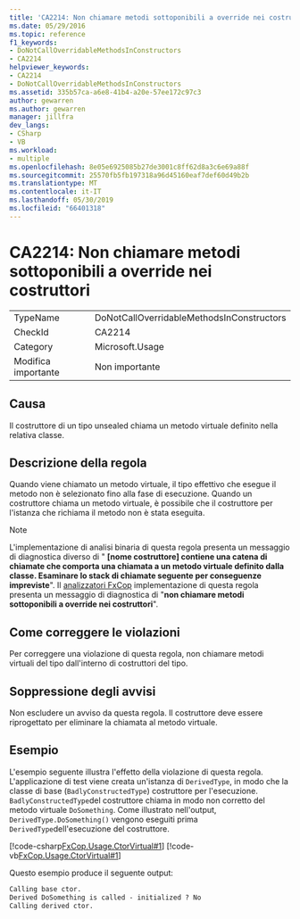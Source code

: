 ```yaml
---
title: 'CA2214: Non chiamare metodi sottoponibili a override nei costruttori'
ms.date: 05/29/2016
ms.topic: reference
f1_keywords:
- DoNotCallOverridableMethodsInConstructors
- CA2214
helpviewer_keywords:
- CA2214
- DoNotCallOverridableMethodsInConstructors
ms.assetid: 335b57ca-a6e8-41b4-a20e-57ee172c97c3
author: gewarren
ms.author: gewarren
manager: jillfra
dev_langs:
- CSharp
- VB
ms.workload:
- multiple
ms.openlocfilehash: 8e05e6925085b27de3001c8ff62d8a3c6e69a88f
ms.sourcegitcommit: 25570fb5fb197318a96d45160eaf7def60d49b2b
ms.translationtype: MT
ms.contentlocale: it-IT
ms.lasthandoff: 05/30/2019
ms.locfileid: "66401318"
---
```

# <a name="ca2214-do-not-call-overridable-methods-in-constructors"></a>CA2214: Non chiamare metodi sottoponibili a override nei costruttori

|||
|-|-|
|TypeName|DoNotCallOverridableMethodsInConstructors|
|CheckId|CA2214|
|Category|Microsoft.Usage|
|Modifica importante|Non importante|

## <a name="cause"></a>Causa

Il costruttore di un tipo unsealed chiama un metodo virtuale definito nella relativa classe.

## <a name="rule-description"></a>Descrizione della regola

Quando viene chiamato un metodo virtuale, il tipo effettivo che esegue il metodo non è selezionato fino alla fase di esecuzione. Quando un costruttore chiama un metodo virtuale, è possibile che il costruttore per l'istanza che richiama il metodo non è stata eseguita.

> [!NOTE]
> L'implementazione di analisi binaria di questa regola presenta un messaggio di diagnostica diverso di " **\[nome costruttore] contiene una catena di chiamate che comporta una chiamata a un metodo virtuale definito dalla classe. Esaminare lo stack di chiamate seguente per conseguenze impreviste**". Il [analizzatori FxCop](install-fxcop-analyzers.md) implementazione di questa regola presenta un messaggio di diagnostica di "**non chiamare metodi sottoponibili a override nei costruttori**".

## <a name="how-to-fix-violations"></a>Come correggere le violazioni

Per correggere una violazione di questa regola, non chiamare metodi virtuali del tipo dall'interno di costruttori del tipo.

## <a name="when-to-suppress-warnings"></a>Soppressione degli avvisi

Non escludere un avviso da questa regola. Il costruttore deve essere riprogettato per eliminare la chiamata al metodo virtuale.

## <a name="example"></a>Esempio

L'esempio seguente illustra l'effetto della violazione di questa regola. L'applicazione di test viene creata un'istanza di `DerivedType`, in modo che la classe di base (`BadlyConstructedType`) costruttore per l'esecuzione. `BadlyConstructedType`del costruttore chiama in modo non corretto del metodo virtuale `DoSomething`. Come illustrato nell'output, `DerivedType.DoSomething()` vengono eseguiti prima `DerivedType`dell'esecuzione del costruttore.

[!code-csharp[FxCop.Usage.CtorVirtual#1](../code-quality/codesnippet/CSharp/ca2214-do-not-call-overridable-methods-in-constructors_1.cs)]
[!code-vb[FxCop.Usage.CtorVirtual#1](../code-quality/codesnippet/VisualBasic/ca2214-do-not-call-overridable-methods-in-constructors_1.vb)]

Questo esempio produce il seguente output:

```txt
Calling base ctor.
Derived DoSomething is called - initialized ? No
Calling derived ctor.
```